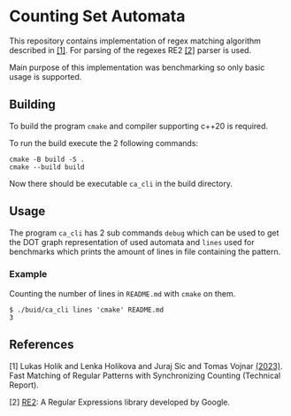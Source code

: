 # Counting Set Automata
This repository contains implementation of regex matching
algorithm described in [[1]](#1). For parsing of the regexes RE2 [[2]](#2)
parser is used.

Main purpose of this implementation was benchmarking so only basic
usage is supported.

## Building
To build the program `cmake` and compiler supporting c++20 is required.

To run the build execute the 2 following commands:
```
cmake -B build -S .
cmake --build build
```
Now there should be executable `ca_cli` in the build directory.

## Usage
The program `ca_cli` has 2 sub commands `debug` which can be used to
get the DOT graph representation of used automata and `lines` used
for benchmarks which prints the amount of lines in file containing
the pattern.

### Example
Counting the number of lines in `README.md` with `cmake` on them.
```
$ ./buid/ca_cli lines 'cmake' README.md
3
```

## References
<a id="1">[1]</a>
Lukas Holik and Lenka Holikova and Juraj Sic and Tomas Vojnar [(2023)](https://www.fit.vut.cz/research/publication/12931/).
Fast Matching of Regular Patterns with Synchronizing Counting (Technical Report).

<a id="2">[2]</a>
[RE2](https://github.com/google/re2): A Regular Expressions library developed by Google.

